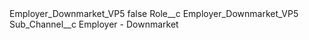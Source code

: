 <?xml version="1.0" encoding="UTF-8"?>
<CustomMetadata xmlns="http://soap.sforce.com/2006/04/metadata" xmlns:xsi="http://www.w3.org/2001/XMLSchema-instance" xmlns:xsd="http://www.w3.org/2001/XMLSchema">
    <label>Employer_Downmarket_VP5</label>
    <protected>false</protected>
    <values>
        <field>Role__c</field>
        <value xsi:type="xsd:string">Employer_Downmarket_VP5</value>
    </values>
    <values>
        <field>Sub_Channel__c</field>
        <value xsi:type="xsd:string">Employer - Downmarket</value>
    </values>
</CustomMetadata>
